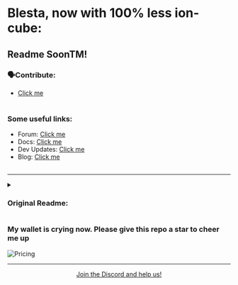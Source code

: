 # Blesta, now with 100% less ion-cube:

## Readme SoonTM!


### 🗣️Contribute:
- [Click me](https://discord.gg/free-tools)
<br><br>

### Some useful links:

- Forum: [Click me](https://www.blesta.com/forums/)
- Docs: [Click me](https://docs.blesta.com/#all-updates)
- Dev Updates: [Click me](https://dev.blesta.com/secure/RapidBoard.jspa?rapidView=1&projectKey=CORE)
- Blog: [Click me](https://blesta.com/blog/)
<br><br>

-----

<details>
  <summary><h3>Original Readme:</h3></summary>

## Minimum Requirements ##

* PHP version 7.2
* PDO, pdo_mysql, curl (version 7.10.5), and openssl (version 0.9.6) PHP extensions.
* MySQL version 5.6.0 or MariaDB 10.0.5
* Apache, IIS, or LiteSpeed Web Server
* ionCube PHP loader

## Recommended Requirements ##
* PHP version 7.2 through 7.4
* openssl (version 1.1.1a or later), gmp, imap, json, ldap, libxml, mailparse, iconv, mbstring, mcrypt (PHP <7.2), simplexml, soap, and zlib PHP extensions
* MySQL version 5.7.7, or MariaDB version 10.2.2 or later with max_allowed_packet = 128M or higher, and wait_timeout = 3600
* memory_limit set to 256 MB or greater

## Installation ##

To install, upload the contents of blesta to your web server and visit this
location in your browser.

For more detailed instructions, please see the
[documentation](http://docs.blesta.com/display/user/Installing+Blesta) for
installing Blesta.

## Upgrading ##

Note! Back up your database and files before beginning an upgrade.

To upgrade, overwrite the files in your existing installation and access
~/admin/upgrade in your browser.

For more detailed instructions, please see the
[documentation](http://docs.blesta.com/display/user/Upgrading+Blesta) for
upgrading Blesta.

## Patching ##

Note! Back up your database and files before applying a patch.

Patches contain all patches issued for the minor release. For example, a patch
labeled 3.0.6 will contain all patches issued from 3.0.1, so it is not necessary
to apply patches incrementally.

To patch your installation, overwrite the files in your existing installation
and access ~/admin/upgrade in your browser.

For more detailed instructions, please see the
[documentation](http://docs.blesta.com/display/user/Upgrading+Blesta#UpgradingBlesta-Patchinganexistinginstall)
for patching Blesta.
-----

<br><br>
</details>

### My wallet is crying now. Please give this repo a star to cheer me up
![Pricing](https://i.imgur.com/WIW2GuE.png)

----- 
<p align="center"><a href="https://discord.gg/free-tools">Join the Discord and help us!</a></p>
